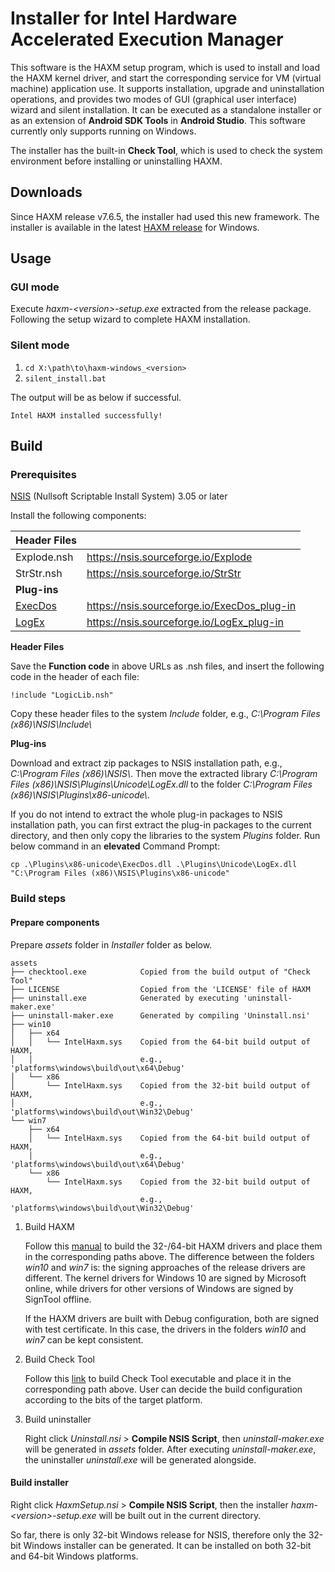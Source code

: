 # Installer for Intel Hardware Accelerated Execution Manager

This software is the HAXM setup program, which is used to install and load the
HAXM kernel driver, and start the corresponding service for VM (virtual machine)
application use. It supports installation, upgrade and uninstallation
operations, and provides two modes of GUI (graphical user interface) wizard and
silent installation. It can be executed as a standalone installer or as an
extension of **Android SDK Tools** in **Android Studio**. This software
currently only supports running on Windows.

The installer has the built-in **Check Tool**, which is used to check the system
environment before installing or uninstalling HAXM.

## Downloads

Since HAXM release v7.6.5, the installer had used this new framework. The
installer is available in the latest [HAXM release][haxm-release] for Windows.

## Usage

### GUI mode

Execute _haxm-\<version>-setup.exe_ extracted from the release package.
Following the setup wizard to complete HAXM installation.

### Silent mode

1. `cd X:\path\to\haxm-windows_<version>`
1. `silent_install.bat`

The output will be as below if successful.

    Intel HAXM installed successfully!

## Build

### Prerequisites

[NSIS][nsis] (Nullsoft Scriptable Install System) 3.05 or later

Install the following components:

Header Files       | |
------------------ | -------------------------------------------
Explode.nsh        | <https://nsis.sourceforge.io/Explode>
StrStr.nsh         | <https://nsis.sourceforge.io/StrStr>
**Plug-ins**       |
[ExecDos][execdos] | <https://nsis.sourceforge.io/ExecDos_plug-in>
[LogEx][logex]     | <https://nsis.sourceforge.io/LogEx_plug-in>

**Header Files**

Save the **Function code** in above URLs as .nsh files, and insert the following
code in the header of each file:

`!include "LogicLib.nsh"`

Copy these header files to the system _Include_ folder, e.g.,
_C:\Program Files (x86)\NSIS\Include\\_

**Plug-ins**

Download and extract zip packages to NSIS installation path, e.g.,
_C:\Program Files (x86)\NSIS\\_. Then move the extracted library
_C:\Program Files (x86)\NSIS\Plugins\Unicode\LogEx.dll_ to the folder
_C:\Program Files (x86)\NSIS\Plugins\x86-unicode\\_.

If you do not intend to extract the whole plug-in packages to NSIS installation
path, you can first extract the plug-in packages to the current directory, and
then only copy the libraries to the system _Plugins_ folder. Run below command
in an **elevated** Command Prompt:

`cp .\Plugins\x86-unicode\ExecDos.dll .\Plugins\Unicode\LogEx.dll
"C:\Program Files (x86)\NSIS\Plugins\x86-unicode"`

### Build steps

#### Prepare components

Prepare _assets_ folder in _Installer_ folder as below.

    assets
    ├── checktool.exe            Copied from the build output of "Check Tool"
    ├── LICENSE                  Copied from the 'LICENSE' file of HAXM
    ├── uninstall.exe            Generated by executing 'uninstall-maker.exe'
    ├── uninstall-maker.exe      Generated by compiling 'Uninstall.nsi'
    ├── win10
    │   ├── x64
    │   │   └── IntelHaxm.sys    Copied from the 64-bit build output of HAXM,
    │   │                        e.g., 'platforms\windows\build\out\x64\Debug'
    │   └── x86
    │       └── IntelHaxm.sys    Copied from the 32-bit build output of HAXM,
    │                            e.g., 'platforms\windows\build\out\Win32\Debug'
    └── win7
        ├── x64
        │   └── IntelHaxm.sys    Copied from the 64-bit build output of HAXM,
        │                        e.g., 'platforms\windows\build\out\x64\Debug'
        └── x86
            └── IntelHaxm.sys    Copied from the 32-bit build output of HAXM,
                                 e.g., 'platforms\windows\build\out\Win32\Debug'

1. Build HAXM

   Follow this [manual][manual-windows] to build the 32-/64-bit HAXM drivers and
place them in the corresponding paths above. The difference between the folders
_win10_ and _win7_ is: the signing approaches of the release drivers are
different. The kernel drivers for Windows 10 are signed by Microsoft online,
while drivers for other versions of Windows are signed by SignTool offline.

   If the HAXM drivers are built with Debug configuration, both are signed with
test certificate. In this case, the drivers in the folders _win10_ and _win7_
can be kept consistent.

1. Build Check Tool

   Follow this [link][checktool-readme] to build Check Tool executable and place
it in the corresponding path above. User can decide the build configuration
according to the bits of the target platform.

1. Build uninstaller

   Right click _Uninstall.nsi_ > **Compile NSIS Script**, then
_uninstall-maker.exe_ will be generated in _assets_ folder. After executing
_uninstall-maker.exe_, the uninstaller _uninstall.exe_ will be generated
alongside.

#### Build installer

Right click _HaxmSetup.nsi_ > **Compile NSIS Script**, then the installer
_haxm-\<version>-setup.exe_ will be built out in the current directory.

So far, there is only 32-bit Windows release for NSIS, therefore only the 32-bit
Windows installer can be generated. It can be installed on both 32-bit and
64-bit Windows platforms.

[checktool-readme]:
https://github.com/intel/haxm/blob/master/CheckTool/README.md
[execdos]: https://nsis.sourceforge.io/mediawiki/images/0/0f/ExecDos.zip
[haxm-release]: https://github.com/intel/haxm/releases
[logex]: https://nsis.sourceforge.io/mediawiki/images/d/d1/LogEx.zip
[manual-windows]:
https://github.com/intel/haxm/blob/master/docs/manual-windows.md
[nsis]: https://nsis.sourceforge.io/Download
